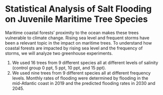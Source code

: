 # Statistical Analysis of Salt Flooding on Juvenile Maritime Tree Species

Maritime coastal forests’ proximity to the ocean makes these trees vulnerable to climate change. Rising sea level and frequent storms have been a relevant topic in the impact on maritime trees. To understand how coastal forests are impacted by rising sea level and the frequency of storms, we will analyze two greenhouse experiments. 
1. We used 16 trees from 9 different species all at different levels of salinity (control group 0 ppt, 5 ppt, 10 ppt, and 15 ppt).
2. We used nine trees from 9 different species all at different frequency levels. Monthly rates of flooding were determined by flooding in the mid-Atlantic coast in 2019 and the predicted flooding rates in 2030 and 2045.
